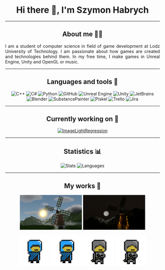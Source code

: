 <h1 align="center"> Hi there 👋, I'm Szymon Habrych </h1>

---

<h2 align="center"> About me 🧔‍♂️</h2>

<div style="text-align: justify">
I am a student of computer science in field of game development at Lodz University of Technology. 
I am passionate about how games are created and technologies behind them. In my free time, I make
games in Unreal Engine, Unity and OpenGL or music.

</div>

---

<h2 align="center"> Languages and tools 🧰 </h2>

<p align="center">
  <img alt="C++" width="30px" style="background-color: white;" src="https://cdn.worldvectorlogo.com/logos/c.svg" />
  <img alt="C#" width="30px" style="background-color: white;" src="https://cdn.worldvectorlogo.com/logos/c--4.svg" />
  <img alt="Python" width="30px" style="background-color: white;" src="https://cdn.worldvectorlogo.com/logos/python-5.svg" />
  <img alt="GitHub" width="30px" style="background-color: white;" src="https://cdn.worldvectorlogo.com/logos/github-icon-1.svg" />
  <img alt="Unreal Engine" width="30px" style="background-color: white;" src="https://cdn.worldvectorlogo.com/logos/unreal-1.svg" />
  <img alt="Unity" width="30px" style="background-color: white;" src="https://cdn.worldvectorlogo.com/logos/unity-69.svg" />
  <img alt="JetBrains" width="30px" style="background-color: white;" src="https://cdn.worldvectorlogo.com/logos/jetbrains-1.svg" />
  <img alt="Blender" width="30px" style="background-color: white;" src="https://cdn.worldvectorlogo.com/logos/blender-2.svg" />
  <img alt="SubstancePainter" width="30px" style="background-color: white;" src="https://cdn.worldvectorlogo.com/logos/substance-painter.svg" />
  <img alt="Piskel" width="30px" style="background-color: white;" src="https://appsgeyser.io/geticon.php?widget=Piskel_14414264&width=512" />
  <img alt="Trello" width="30px" style="background-color: white;" src="https://cdn.worldvectorlogo.com/logos/trello.svg" />
  <img alt="Jira" width="30px" style="background-color: white;" src="https://cdn.worldvectorlogo.com/logos/jira-3.svg" />
</p>

---

<h2 align="center"> Currently working on 🔨 </h2>


<p align="center">
  <a href="[https://github.com/EmiNiemand/I](https://github.com/EmiNiemand/ImageLightRegression)">
    <img alt="ImageLightRegression" src="https://github-readme-stats.vercel.app/api/pin?username=EmiNiemand&repo=ImageLightRegression&theme=dark" />
  </a>
</p>


--- 

<h2 align="center"> Statistics 📊 </h2>

<p align="center" style="width:100%">
  <img alt="Stats" src="https://github-readme-stats.vercel.app/api?username=EmiNiemand&show_icons=true&theme=dark" height="200" />
  <img alt="Languages" src="https://github-readme-stats.vercel.app/api/top-langs/?username=EmiNiemand&theme=dark" height="200"/>
</p>

---

<h2 align="center"> My works 🤖 </h2>

<p align="center">
  <img alt="WindmillDay" width="40%" src="res/DayWindmill.png" />
  <img alt="WindmillNight" width="40%" src="res/NightWindmill.png" />
</p>

<p align="center">
  <img alt="Hero1Short" width="20%" src="res/Hero1-short.gif" />
  <img alt="Hero1Long" width="20%" src="res/Hero1-long.gif" />
  <img alt="Hero2Short" width="20%" src="res/Hero2-short.gif" />
  <img alt="Hero2Long" width="20%" src="res/Hero2-long.gif" />
</p>
